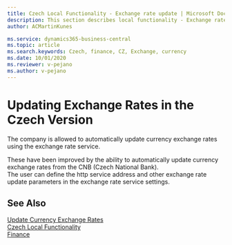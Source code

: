```yaml
---
title: Czech Local Functionality - Exchange rate update | Microsoft Docs
description: This section describes local functionality - Exchange rate update
author: ACMartinKunes

ms.service: dynamics365-business-central
ms.topic: article
ms.search.keywords: Czech, finance, CZ, Exchange, currency
ms.date: 10/01/2020
ms.reviewer: v-pejano
ms.author: v-pejano
---
```


# Updating Exchange Rates in the Czech Version

The company is allowed to automatically update currency exchange rates using the exchange rate service.  

These have been improved by the ability to automatically update currency exchange rates from the CNB (Czech National Bank).  
The user can define the http service address and other exchange rate update parameters in the exchange rate service settings.

## See Also
[Update Currency Exchange Rates](../../finance-how-update-currencies.md)  
[Czech Local Functionality](czech-local-functionality.md)  
[Finance](finance.md)  
